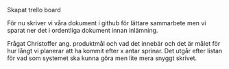 Skapat trello board

För nu skriver vi våra dokument i github för lättare sammarbete men vi sparat ner det i ordentliga dokument innan inlämning.

Frågat Christoffer ang. produktmål och vad det innebär och det är målet för hur långt vi planerar att ha kommit efter x antar sprinar. Det utgår efter listan för vad som systemet ska kunna göra men lite mera snyggt skrivet.
